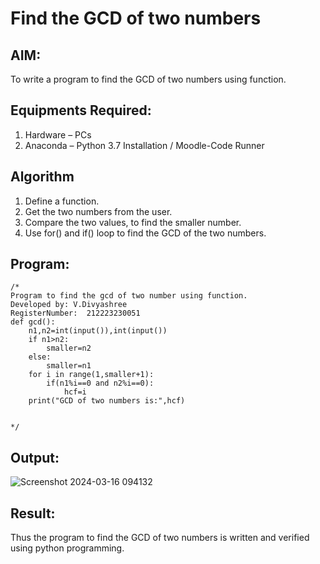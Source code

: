 # Find the GCD of two numbers

## AIM:
To write a program to find the GCD of two numbers using function.

## Equipments Required:
1. Hardware – PCs
2. Anaconda – Python 3.7 Installation / Moodle-Code Runner

## Algorithm
1. Define a function.
2. Get the two numbers from the user.
3. Compare the two values, to find the smaller number.
4. Use for() and if() loop to find the GCD of the two numbers.

## Program:
```
/*
Program to find the gcd of two number using function.
Developed by: V.Divyashree
RegisterNumber:  212223230051
def gcd():
    n1,n2=int(input()),int(input())
    if n1>n2:
        smaller=n2
    else:
        smaller=n1
    for i in range(1,smaller+1):
        if(n1%i==0 and n2%i==0):
            hcf=i
    print("GCD of two numbers is:",hcf)


*/
```

## Output:

![Screenshot 2024-03-16 094132](https://github.com/divya280/GCD-of-two-numbers/assets/82276099/5cfeaafd-2607-409e-88ea-15f319842a70)


## Result:
Thus the program to find the GCD of two numbers is written and verified using python programming.
